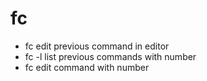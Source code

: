 # fc

- fc
edit previous command in editor
- fc -l
list previous commands with number
- fc <number>
edit command with number



